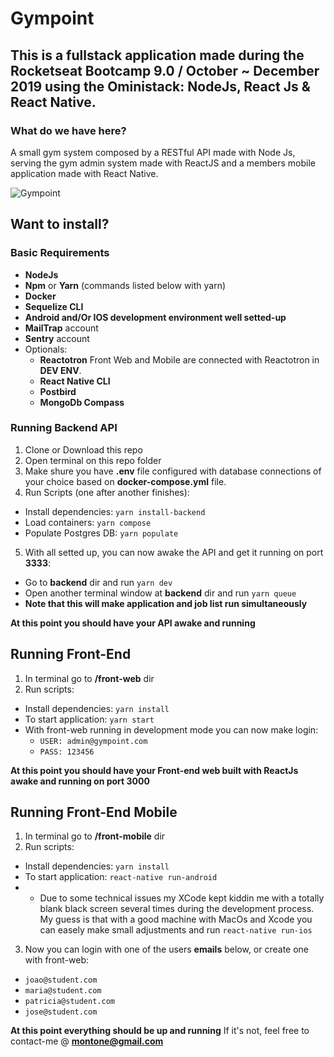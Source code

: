 # Gympoint

## This is a fullstack application made during the Rocketseat Bootcamp 9.0 / October ~ December 2019 using the Oministack: NodeJs, React Js & React Native.

### What do we have here?
A small gym system composed by a RESTful API made with Node Js, serving the gym admin system made with ReactJS and a members mobile application made with React Native.

![Gympoint](https://github.com/fmontone/gympoint/blob/master/_githubfiles/gympoint_screenshot.png)

## Want to install?

### Basic Requirements

- **NodeJs**
- **Npm** or **Yarn** (commands listed below with yarn)
- **Docker**
- **Sequelize CLI**
- **Android and/Or IOS development environment well setted-up**
- **MailTrap** account
- **Sentry** account
- Optionals:
  - **Reactotron** Front Web and Mobile are connected with Reactotron in **DEV ENV**.
  - **React Native CLI**
  - **Postbird**
  - **MongoDb Compass**

### Running Backend API

1. Clone or Download this repo
2. Open terminal on this repo folder
3. Make shure you have **.env** file configured with database connections of your choice based on **docker-compose.yml** file.
4. Run Scripts (one after another finishes):
  - Install dependencies:  `yarn install-backend`
  - Load containers: `yarn compose`
  - Populate Postgres DB: `yarn populate`
5. With all setted up, you can now awake the API and get it running on port **3333**:
  - Go to **backend** dir and run `yarn dev`
  - Open another terminal window at **backend** dir and run `yarn queue`
  - **Note that this will make application and job list run simultaneously**

**At this point you should have your API awake and running**

## Running Front-End

1. In terminal go to **/front-web** dir
2. Run scripts:
  - Install dependencies:  `yarn install`
  - To start application:  `yarn start`
  - With front-web running in development mode you can now make login:
    - `USER: admin@gympoint.com`
    - `PASS: 123456`

**At this point you should have your Front-end web built with ReactJs awake and running on port 3000**

## Running Front-End Mobile
  
1. In terminal go to **/front-mobile** dir
2. Run scripts:
  - Install dependencies:  `yarn install`
  - To start application:  `react-native run-android`
  - * Due to some technical issues my XCode kept kiddin me with a totally blank black screen several times during the development process. My guess is that with a good machine with MacOs and Xcode you can easely make small adjustments and run `react-native run-ios` 
3. Now you can login with one of the users **emails** below, or create one with front-web:
  - `joao@student.com`
  - `maria@student.com`
  - `patricia@student.com`
  - `jose@student.com`

**At this point everything should be up and running**
If it's not, feel free to contact-me @ **montone@gmail.com**



